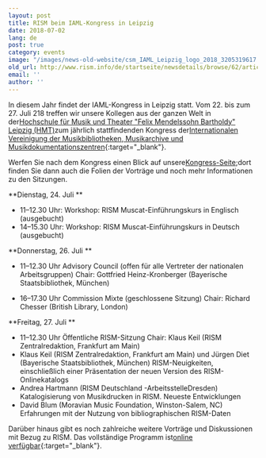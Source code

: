 ```yaml
---
layout: post
title: RISM beim IAML-Kongress in Leipzig
date: 2018-07-02
lang: de
post: true
category: events
image: "/images/news-old-website/csm_IAML_Leipzig_logo_2018_3205319617.png"
old_url: http://www.rism.info/de/startseite/newsdetails/browse/62/article/64/rism-at-the-iaml-congress-in-leipzig.html
email: ''
author: ''
---
```



In diesem Jahr findet der IAML-Kongress in Leipzig statt. Vom 22. bis zum 27. Juli 218 treffen wir unsere Kollegen aus der ganzen Welt in der[Hochschule für Musik und Theater "Felix Mendelssohn Bartholdy" Leipzig (HMT)](http://www.hmt-leipzig.de)zum jährlich stattfindenden Kongress der[Internationalen Vereinigung der Musikbibliotheken, Musikarchive und Musikdokumentationszentren](http://www.iaml.info/congresses/2018-leipzig){:target="_blank"}.

Werfen Sie nach dem Kongress einen Blick auf unsere[Kongress-Seite](/de/publikationen/iaml-konferenzen/2018.html);dort finden Sie dann auch die Folien der Vorträge und noch mehr Informationen zu den Sitzungen.

**Dienstag, 24. Juli **

- 11–12.30 Uhr: Workshop: RISM Muscat-Einführungskurs in Englisch (ausgebucht)
- 14–15.30 Uhr: Workshop: RISM Muscat-Einführungskurs in Deutsch (ausgebucht)


**Donnerstag, 26. Juli **

- 11–12.30 Uhr
Advisory Council (offen für alle Vertreter der nationalen Arbeitsgruppen)
Chair: Gottfried Heinz-Kronberger (Bayerische Staatsbibliothek, München)

- 16–17.30 Uhr
Commission Mixte (geschlossene Sitzung)
Chair: Richard Chesser (British Library, London)



**Freitag, 27. Juli  **

- 11–12.30 Uhr Öffentliche RISM-Sitzung
Chair: Klaus Keil (RISM Zentralredaktion, Frankfurt am Main)
- Klaus Keil (RISM Zentralredaktion, Frankfurt am Main) und Jürgen Diet (Bayerische Staatsbibliothek, München)
RISM-Neuigkeiten, einschließlich einer Präsentation der neuen Version des RISM-Onlinekatalogs
- Andrea Hartmann (RISM Deutschland -ArbeitsstelleDresden) Katalogisierung von Musikdrucken in RISM. Neueste Entwicklungen
- David Blum (Moravian Music Foundation, Winston-Salem, NC) Erfahrungen mit der Nutzung von bibliographischen RISM-Daten

Darüber hinaus gibt es noch zahlreiche weitere Vorträge und Diskussionen mit Bezug zu RISM. Das vollständige Programm ist[online verfügbar](http://iaml2018.info/de/programm/){:target="_blank"}.

